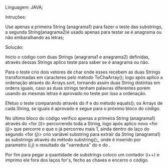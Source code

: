 Linguagem: JAVA;

Intruções: 

Use apenas a primeira String (anagrama1) para fazer o teste das substrings, a segunda String(anagrama2)é usado apenas para testar
se é anagrama ou não embaralhando as letras;

Solução: 

Inicio o código com duas Strings (anagrama1 e anagrama2) definidas, através dessas Strings aplico teste para saber se é anagrama ou não. 

Para o teste crio dois vetores de char onde esses recebem as duas Strings transformadas em caracteres pelo método ToChaArray(); logo após aplico a ordenação através do Arrays.sort, tornando assim duas String distintas em ordens iguais, caso as duas strings tenham palavras diferentes porém usando as mesmas letras é aprovado no teste por isso a ordenação.

Efetuo o teste comparando através do if e do método equals(); os Arrays de cada String, se iguais é aprovado e segue para o próximo bloco do código.

No último bloco do código verifico apenas a primeira String (anagrama1) através do <for (i)>  percorrendo toda a String, logo após aplico novo <for (j)> que percorre o que o <for i> já percorreu mais 1, ainda dentro do laço do segundo <for (j)> crio variável substring para extrair da String (anagrama1) as substrings através do método substring();, onde é inserido por parametro (i,j) o resultado da "varredura" do <for i> e do <for j>.

Por fim para pegar a quantidade de substrings coloco um contador (i++) e imprimo ele fora dos laços for's, fecho as chaves e encerro o código. 

